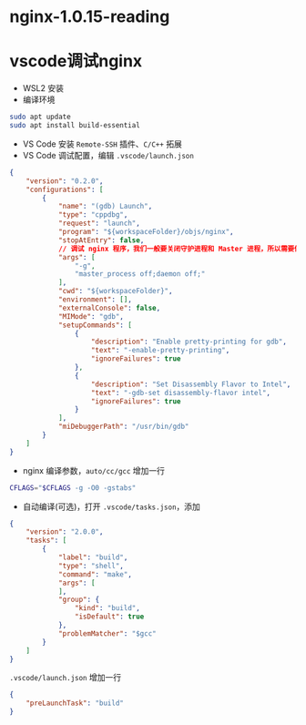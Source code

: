# nginx-1.0.15-reading

# vscode调试nginx

- WSL2 安装
- 编译环境
```bash
sudo apt update
sudo apt install build-essential
```
- VS Code 安装 `Remote-SSH` 插件、`C/C++` 拓展
- VS Code 调试配置，编辑 `.vscode/launch.json`
```json
{
    "version": "0.2.0",
    "configurations": [
        {
            "name": "(gdb) Launch",
            "type": "cppdbg",
            "request": "launch",
            "program": "${workspaceFolder}/objs/nginx",
            "stopAtEntry": false,
            // 调试 nginx 程序，我们一般要关闭守护进程和 Master 进程，所以需要修改 args 参数，或者配置 nginx.conf
            "args": [
                "-g",
                "master_process off;daemon off;"
            ],
            "cwd": "${workspaceFolder}",
            "environment": [],
            "externalConsole": false,
            "MIMode": "gdb",
            "setupCommands": [
                {
                    "description": "Enable pretty-printing for gdb",
                    "text": "-enable-pretty-printing",
                    "ignoreFailures": true
                },
                {
                    "description": "Set Disassembly Flavor to Intel",
                    "text": "-gdb-set disassembly-flavor intel",
                    "ignoreFailures": true
                }
            ],
            "miDebuggerPath": "/usr/bin/gdb"
        }
    ]
}

```
- nginx 编译参数，`auto/cc/gcc` 增加一行
```bash
CFLAGS="$CFLAGS -g -O0 -gstabs"
```

- 自动编译(可选)，打开 `.vscode/tasks.json`，添加
```json
{
    "version": "2.0.0",
    "tasks": [
        {
            "label": "build",
            "type": "shell",
            "command": "make",
            "args": [
            ],
            "group": {
                "kind": "build",
                "isDefault": true
            },
            "problemMatcher": "$gcc"
        }
    ]
}
```
`.vscode/launch.json` 增加一行 
```json
{
    "preLaunchTask": "build"
}
```
